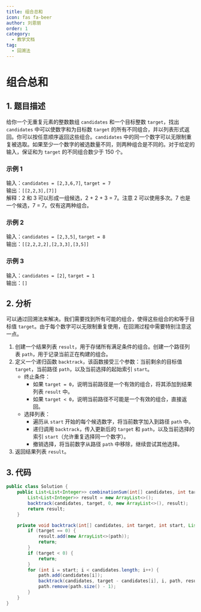 ```yaml
---
title: 组合总和
icon: fas fa-beer
author: 刘恩丽
order: 1
category:
  - 教学文档
tag:
  - 回溯法
---
```


# 组合总和

## 1. 题目描述

给你一个无重复元素的整数数组 `candidates` 和一个目标整数 `target`，找出 `candidates` 中可以使数字和为目标数 `target` 的所有不同组合，并以列表形式返回。你可以按任意顺序返回这些组合。`candidates` 中的同一个数字可以无限制重复被选取。如果至少一个数字的被选数量不同，则两种组合是不同的。对于给定的输入，保证和为 `target` 的不同组合数少于 150 个。

### 示例 1

输入：`candidates = [2,3,6,7]`, `target = 7`  
输出：`[[2,2,3],[7]]`  
解释：2 和 3 可以形成一组候选，2 + 2 + 3 = 7。注意 2 可以使用多次。7 也是一个候选，7 = 7。仅有这两种组合。

### 示例 2

输入：`candidates = [2,3,5]`, `target = 8`  
输出：`[[2,2,2,2],[2,3,3],[3,5]]`

### 示例 3

输入：`candidates = [2]`, `target = 1`  
输出：`[]`

## 2. 分析

可以通过回溯法来解决。我们需要找到所有可能的组合，使得这些组合的和等于目标值 `target`。由于每个数字可以无限制重复使用，在回溯过程中需要特别注意这一点。

1. 创建一个结果列表 `result`，用于存储所有满足条件的组合。创建一个路径列表 `path`，用于记录当前正在构建的组合。
2. 定义一个递归函数 `backtrack`，该函数接受三个参数：当前剩余的目标值 `target`，当前路径 `path`，以及当前选择的起始索引 `start`。
   - 终止条件：
     - 如果 `target = 0`，说明当前路径是一个有效的组合，将其添加到结果列表 `result` 中。
     - 如果 `target < 0`，说明当前路径不可能是一个有效的组合，直接返回。
   - 选择列表：
     - 遍历从 `start` 开始的每个候选数字，将当前数字加入到路径 `path` 中。
     - 递归调用 `backtrack`，传入更新后的 `target` 和 `path`，以及当前选择的索引 `start`（允许重复选择同一个数字）。
     - 撤销选择，将当前数字从路径 `path` 中移除，继续尝试其他选择。
3. 返回结果列表 `result`。

## 3. 代码

```java
public class Solution {
    public List<List<Integer>> combinationSum(int[] candidates, int target) {
        List<List<Integer>> result = new ArrayList<>();
        backtrack(candidates, target, 0, new ArrayList<>(), result);
        return result;
    }

    private void backtrack(int[] candidates, int target, int start, List<Integer> path, List<List<Integer>> result) {
        if (target == 0) {
            result.add(new ArrayList<>(path));
            return;
        }
        if (target < 0) {
            return;
        }
        for (int i = start; i < candidates.length; i++) {
            path.add(candidates[i]);
            backtrack(candidates, target - candidates[i], i, path, result);
            path.remove(path.size() - 1);
        }
    }
}